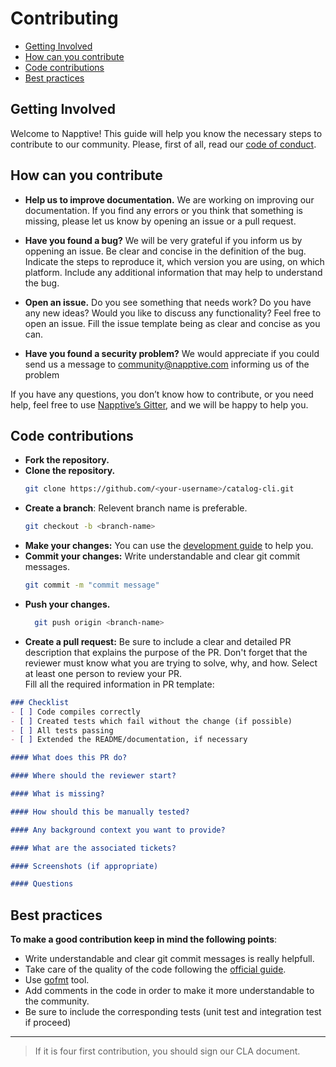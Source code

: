 # Contributing

- [Getting Involved](#getting-involved)
- [How can you contribute](#how-can-you-contribute)
- [Code contributions](#code-contributions)
- [Best practices](#to-make-a-good-contribution-keep-in-mind-the-following-points)

## Getting Involved

Welcome to Napptive! This guide will help you know the necessary steps to contribute to our community.
Please, first of all, read our [code of conduct](code-of-conduct.md).

## How can you contribute

- **Help us to improve documentation.** We are working on improving our documentation. If you find any errors or you think that something is missing, please let us know by opening an issue or a pull request.

- **Have you found a bug?**
We will be very grateful if you inform us by oppening an issue.
Be clear and concise in the definition of the bug. Indicate the steps to reproduce it, which version you are using, on which platform. Include any additional information that may help to understand the bug.
  
- **Open an issue.**
Do you see something that needs work? Do you have any new ideas? Would you like to discuss any functionality? Feel free to open an issue. Fill the issue template being as clear and concise as you can.

- **Have you found a security problem?**
We would appreciate if you could send us a message to community@napptive.com informing us of the problem

If you have any questions, you don’t know how to contribute, or you need help, feel free to use [Napptive’s Gitter](https://gitter.im/napptive/community), and we will be happy to help you.

## Code contributions

- **Fork the repository.**
- **Clone the repository.**
  ```bash
  git clone https://github.com/<your-username>/catalog-cli.git
  ```
- **Create a branch**: Relevent branch name is preferable.
  ```bash
  git checkout -b <branch-name>
  ```
- **Make your changes:** You can use the [development guide](DEVELOPMENT.md) to help you.
- **Commit your changes:** Write understandable and clear git commit messages.
  ```bash
  git commit -m "commit message"
  ```
- **Push your changes.**
  ```bash
    git push origin <branch-name>
    ```
- **Create a pull request:** Be sure to include a clear and detailed PR description that explains the purpose of the PR. Don't forget that the reviewer must know what you are trying to solve, why, and how. Select at least one person to review your PR.  
Fill all the required information in PR template:

```md
### Checklist
- [ ] Code compiles correctly
- [ ] Created tests which fail without the change (if possible)
- [ ] All tests passing
- [ ] Extended the README/documentation, if necessary

#### What does this PR do?

#### Where should the reviewer start?

#### What is missing?

#### How should this be manually tested?

#### Any background context you want to provide?

#### What are the associated tickets?

#### Screenshots (if appropriate)

#### Questions
```
## Best practices
**To make a good contribution keep in mind the following points**:


- Write understandable and clear git commit messages is really helpfull.
- Take care of the quality of the code following the [official guide](https://go.dev/doc/effective_go).
- Use [gofmt](https://pkg.go.dev/cmd/gofmt) tool.
- Add comments in the code in order to make it more understandable to the community.
- Be sure to include the corresponding tests (unit test and integration test if proceed)
---
> If it is four first contribution, you should sign our CLA document.
